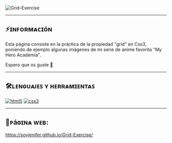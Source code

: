 ![Grid-Exercise](https://github.com/user-attachments/assets/a03577fc-637c-4d9d-bb6d-5dd67ec80ead)

---
## ⚡ɪɴꜰᴏʀᴍᴀᴄɪóɴ
Esta página consiste en la práctica de la propiedad "grid" en Css3, poniendo de ejemplo algunas imágenes de mi serie de anime favorita "My Hero Academia". 

Espero que os guste 🤝

---
## 🛠️ʟᴇɴɢᴜᴀᴊᴇꜱ ʏ ʜᴇʀʀᴀᴍɪᴇɴᴛᴀꜱ
<a href='https://github.com/shivamkapasia0' target="_blank"><img alt='html5' src='https://img.shields.io/badge/HTML5-100000?style=for-the-badge&logo=html5&logoColor=white&labelColor=F16529&color=F16529'/></a>
<a href='https://github.com/shivamkapasia0' target="_blank"><img alt='css3' src='https://img.shields.io/badge/CSS3-100000?style=for-the-badge&logo=css3&logoColor=white&labelColor=3C9CD7&color=3C9CD7'/></a>

---
## 🔎ᴘáɢɪɴᴀ ᴡᴇʙ:
https://soyjenifer.github.io/Grid-Exercise/
